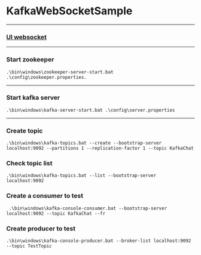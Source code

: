 # KafkaWebSocketSample

---
### [UI websocket](https://github.com/09NINE90/KafkaWebSocketSampleFront)
---
### Start zookeeper
~~~
.\bin\windows\zookeeper-server-start.bat .\config\zookeeper.properties.
~~~
---
### Start kafka server
~~~
.\bin\windows\kafka-server-start.bat .\config\server.properties
~~~
---
### Create topic
~~~
.\bin\windows\kafka-topics.bat --create --bootstrap-server localhost:9092 --partitions 1 --replication-factor 1 --topic KafkaChat
~~~
### Check topic list
~~~
.\bin\windows\kafka-topics.bat --list --bootstrap-server localhost:9092
~~~
### Create a consumer to test
~~~
 .\bin\windows\kafka-console-consumer.bat --bootstrap-server localhost:9092 --topic KafkaChat --fr
~~~
### Create producer to test
~~~
.\bin\windows\kafka-console-producer.bat --broker-list localhost:9092 --topic TestTopic
~~~

